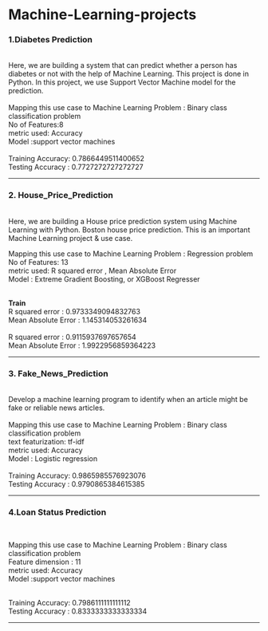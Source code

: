 # Machine-Learning-projects
<h3><b>1.Diabetes Prediction </b></h3>
<br>
Here, we are building a system that can predict whether a person has diabetes or not with the help of Machine Learning. This project is done in Python. In this project, we use Support Vector Machine model for the prediction. <br>
<br>
Mapping this use case to Machine Learning Problem : Binary class classification problem <br>
No of Features:8 <br>
metric used: Accuracy <br>
Model :support vector machines<br>

<br>
Training Accuracy: 0.7866449511400652<br>
Testing Accuracy : 0.7727272727272727
<hr>
<h3><b>2. House_Price_Prediction </b></h3>
<br>
Here, we are building a House price prediction system using Machine Learning with Python. Boston house price prediction. This is an important Machine Learning project & use case.
<br>

Mapping this use case to Machine Learning Problem : Regression problem <br>
No of Features: 13<br>
metric used: R squared error , Mean Absolute Error <br>
Model :  Extreme Gradient Boosting, or XGBoost Regresser <br>

<br>
<b>Train</b>
<br>
R squared error :  0.9733349094832763</br>
Mean Absolute Error :  1.145314053261634
<br>
<br>
R squared error : 0.9115937697657654</br>
Mean Absolute Error :  1.9922956859364223
<br>
<hr>
<h3><b>3. Fake_News_Prediction </b></h3>
<br>
Develop a machine learning program to identify when an article might be fake or reliable news articles.<br>
<br>
Mapping this use case to Machine Learning Problem : Binary class classification problem <br>
text featurization: tf-idf <br>
metric used: Accuracy <br>
Model :  Logistic regression <br>
<br>
Training Accuracy:  0.9865985576923076<br>
Testing Accuracy : 0.9790865384615385
<hr>
<h3><b> 4.Loan Status Prediction </b></h3>
<br>

Mapping this use case to Machine Learning Problem : Binary class classification problem <br>
Feature dimension : 11 <br>
metric used: Accuracy <br>
Model :support vector machines<br>

<br>
Training Accuracy:  0.7986111111111112<br>
Testing Accuracy :  0.8333333333333334
<hr>

